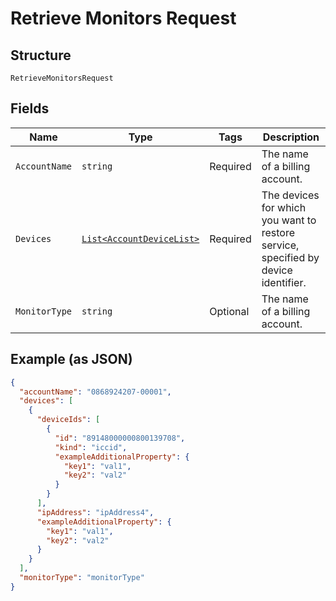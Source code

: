 
# Retrieve Monitors Request

## Structure

`RetrieveMonitorsRequest`

## Fields

| Name | Type | Tags | Description |
|  --- | --- | --- | --- |
| `AccountName` | `string` | Required | The name of a billing account. |
| `Devices` | [`List<AccountDeviceList>`](../../doc/models/account-device-list.md) | Required | The devices for which you want to restore service, specified by device identifier. |
| `MonitorType` | `string` | Optional | The name of a billing account. |

## Example (as JSON)

```json
{
  "accountName": "0868924207-00001",
  "devices": [
    {
      "deviceIds": [
        {
          "id": "89148000000800139708",
          "kind": "iccid",
          "exampleAdditionalProperty": {
            "key1": "val1",
            "key2": "val2"
          }
        }
      ],
      "ipAddress": "ipAddress4",
      "exampleAdditionalProperty": {
        "key1": "val1",
        "key2": "val2"
      }
    }
  ],
  "monitorType": "monitorType"
}
```

